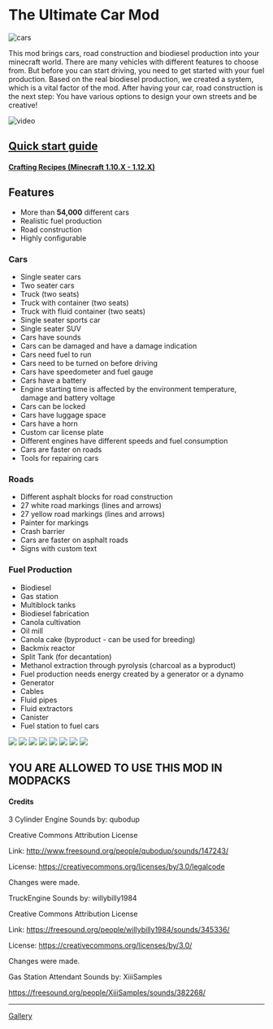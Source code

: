 # The Ultimate Car Mod

![cars](https://i.imgur.com/u6HhpMA.png)

This mod brings cars, road construction and biodiesel production into your minecraft world.
There are many vehicles with different features to choose from.
But before you can start driving, you need to get started
with your fuel production.
Based on the real biodiesel production, we created a system, which is a vital factor of the mod.
After having your car, road construction is the next step: You have various
options to design your own streets and be creative!

![video](https://youtu.be/4L9XzcompFQ)

## [Quick start guide](https://www.curseforge.com/minecraft/mc-mods/ultimate-car-mod/pages/overview)

#### [Crafting Recipes (Minecraft 1.10.X - 1.12.X)](https://www.curseforge.com/linkout?remoteUrl=http%253a%252f%252fmccarmod.blogspot.de%252f2017%252f04%252frecipes-fuel-production-recipes-oil.html)

## Features

- More than **54,000** different cars
- Realistic fuel production
- Road construction
- Highly configurable

### Cars

- Single seater cars
- Two seater cars
- Truck (two seats)
- Truck with container (two seats)
- Truck with fluid container (two seats)
- Single seater sports car
- Single seater SUV
- Cars have sounds
- Cars can be damaged and have a damage indication
- Cars need fuel to run
- Cars need to be turned on before driving
- Cars have speedometer and fuel gauge
- Cars have a battery
- Engine starting time is affected by the environment temperature, damage and battery voltage
- Cars can be locked
- Cars have luggage space
- Cars have a horn
- Custom car license plate
- Different engines have different speeds and fuel consumption
- Cars are faster on roads
- Tools for repairing cars

### Roads

- Different asphalt blocks for road construction
- 27 white road markings (lines and arrows)
- 27 yellow road markings (lines and arrows)
- Painter for markings
- Crash barrier
- Cars are faster on asphalt roads
- Signs with custom text

### Fuel Production

- Biodiesel
- Gas station
- Multiblock tanks
- Biodiesel fabrication
- Canola cultivation
- Oil mill
- Canola cake (byproduct - can be used for breeding)
- Backmix reactor
- Split Tank (for decantation)
- Methanol extraction through pyrolysis (charcoal as a byproduct)
- Fuel production needs energy created by a generator or a dynamo
- Generator
- Cables
- Fluid pipes
- Fluid extractors
- Canister
- Fuel station to fuel cars

![](https://i.imgur.com/leh7Rzn.png)
![](https://2.bp.blogspot.com/-Uc6FLuJsK7Q/WPUXNzH4FrI/AAAAAAAA4D8/KuYQUrFhblUAcK9jEsomj4fHFT3xCVq8ACEw/s1600/2017-04-17_21.24.02.png)
![](https://4.bp.blogspot.com/-YAK5yV5CkD0/WPUcqyl6zdI/AAAAAAAA4EU/TMlfvwlccEwILYVdSMKADfyl3xFXQejGQCLcB/s1600/2017-04-17_21.50.37.png)
![](https://i.imgur.com/jd2vLnQ.png)
![](https://i.imgur.com/bNOs1AC.png)
![](https://3.bp.blogspot.com/-g2Qx8PZ2k9o/WPUXNTxPswI/AAAAAAAA4EE/MHw44RePJV8zVEDJxXDiO-lQZIHMZ6HkwCEw/s1600/2017-04-17_21.12.46.png)
![](https://1.bp.blogspot.com/-Iu8D0BynXh4/WPUXMzqeLgI/AAAAAAAA4EE/rcrn5twFP1oRp20i2hHx_KMVplnVH_amQCEw/s1600/2017-04-17_21.12.23.png)
![](https://i.imgur.com/y5baBXb.png)


## YOU ARE ALLOWED TO USE THIS MOD IN MODPACKS

#### Credits

3 Cylinder Engine Sounds by: qubodup

Creative Commons Attribution License

Link: http://www.freesound.org/people/qubodup/sounds/147243/

License: https://creativecommons.org/licenses/by/3.0/legalcode

Changes were made.


TruckEngine Sounds by: willybilly1984

Creative Commons Attribution License

Link: https://freesound.org/people/willybilly1984/sounds/345336/

License: https://creativecommons.org/licenses/by/3.0/

Changes were made.


Gas Station Attendant Sounds by: XiiiSamples

https://freesound.org/people/XiiiSamples/sounds/382268/

---

[Gallery](https://imgur.com/a/KCcBzpS)